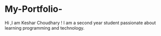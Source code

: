 # My-Portfolio-
Hi ,I am Keshar Choudhary ! I am a second  year student passionate about learning programming and technology.
